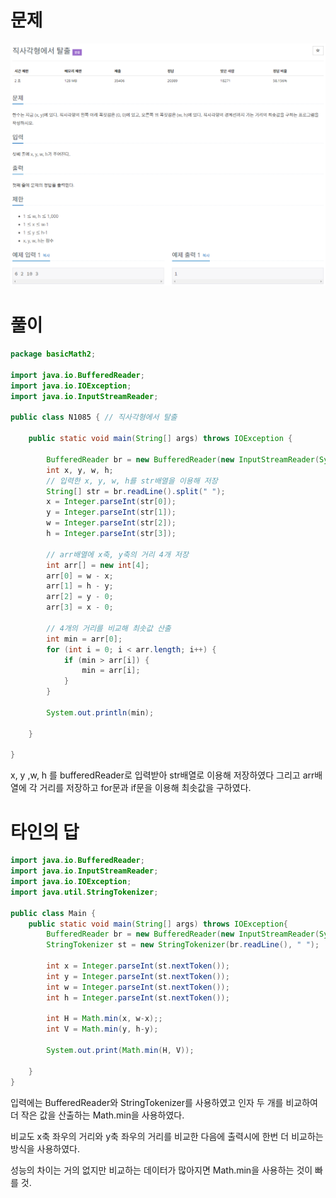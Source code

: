 # 문제

![escapeFromRectangle.png](image/escapeFromRectangle.png)

# 풀이

```java
package basicMath2;

import java.io.BufferedReader;
import java.io.IOException;
import java.io.InputStreamReader;

public class N1085 { // 직사각형에서 탈출

	public static void main(String[] args) throws IOException {
		
		BufferedReader br = new BufferedReader(new InputStreamReader(System.in));
		int x, y, w, h;
		// 입력한 x, y, w, h를 str배열을 이용해 저장
		String[] str = br.readLine().split(" "); 
		x = Integer.parseInt(str[0]);
		y = Integer.parseInt(str[1]);
		w = Integer.parseInt(str[2]);
		h = Integer.parseInt(str[3]);

		// arr배열에 x축, y축의 거리 4개 저장
		int arr[] = new int[4];
		arr[0] = w - x;
		arr[1] = h - y;
		arr[2] = y - 0;
		arr[3] = x - 0;

		// 4개의 거리를 비교해 최솟값 산출
		int min = arr[0];
		for (int i = 0; i < arr.length; i++) {
			if (min > arr[i]) {
				min = arr[i];
			}
		}

		System.out.println(min);

	}

}
```

x, y ,w, h 를 bufferedReader로 입력받아 str배열로 이용해 저장하였다 그리고 arr배열에 각 거리를 저장하고 for문과 if문을 이용해 최솟값을 구하였다.

# 타인의 답

```java
import java.io.BufferedReader;
import java.io.InputStreamReader;
import java.io.IOException;
import java.util.StringTokenizer;

public class Main {
	public static void main(String[] args) throws IOException{
		BufferedReader br = new BufferedReader(new InputStreamReader(System.in));
		StringTokenizer st = new StringTokenizer(br.readLine(), " ");
		
		int x = Integer.parseInt(st.nextToken());
		int y = Integer.parseInt(st.nextToken());
		int w = Integer.parseInt(st.nextToken());
		int h = Integer.parseInt(st.nextToken());
		
		int H = Math.min(x, w-x);; 
		int V = Math.min(y, h-y);
		
		System.out.print(Math.min(H, V));
		
	}
}
```

입력에는 BufferedReader와 StringTokenizer를 사용하였고 인자 두 개를 비교하여 더 작은 값을 산출하는 Math.min을 사용하였다.

비교도 x축 좌우의 거리와 y축 좌우의 거리를 비교한 다음에 출력시에 한번 더 비교하는 방식을 사용하였다.

성능의 차이는 거의 없지만 비교하는 데이터가 많아지면 Math.min을 사용하는 것이 빠를 것.
